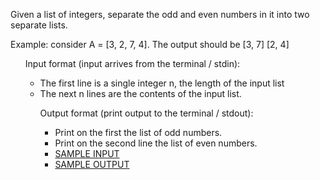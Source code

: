 Given a list of integers, separate the odd and even numbers in it into two separate lists.

Example: consider A = [3, 2, 7, 4].
The output should be
[3, 7]
[2, 4]

<ul>Input format (input arrives from the terminal / stdin):<br>
  <ul>
    <li>The first line is a single integer n, the length of the input list
    <li>The next n lines are the contents of the input list.
  </ul>
<ul>Output format (print output to the terminal / stdout):<br>
  <ul>
    <li>Print on the first the list of odd numbers.
    <li>Print on the second line the list of even numbers.
<li><a href='input.txt'>SAMPLE INPUT</a>
<li><a href='output.txt'>SAMPLE OUTPUT</a>
</ul>
